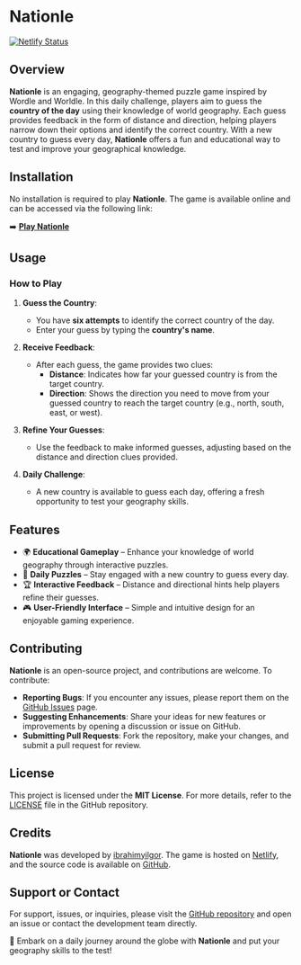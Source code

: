 # Nationle

[![Netlify Status](https://api.netlify.com/api/v1/badges/5acfaea1-5e1c-4408-9ea6-a51423989181/deploy-status)](https://app.netlify.com/sites/nationle/deploys)

## Overview

**Nationle** is an engaging, geography-themed puzzle game inspired by Wordle and Worldle. In this daily challenge, players aim to guess the **country of the day** using their knowledge of world geography. Each guess provides feedback in the form of distance and direction, helping players narrow down their options and identify the correct country. With a new country to guess every day, **Nationle** offers a fun and educational way to test and improve your geographical knowledge.

## Installation

No installation is required to play **Nationle**. The game is available online and can be accessed via the following link:

➡️ **[Play Nationle](https://nationle.netlify.app)**

## Usage

### How to Play

1. **Guess the Country**: 
   - You have **six attempts** to identify the correct country of the day.
   - Enter your guess by typing the **country's name**.

2. **Receive Feedback**: 
   - After each guess, the game provides two clues:
     - **Distance**: Indicates how far your guessed country is from the target country.
     - **Direction**: Shows the direction you need to move from your guessed country to reach the target country (e.g., north, south, east, or west).

3. **Refine Your Guesses**: 
   - Use the feedback to make informed guesses, adjusting based on the distance and direction clues provided.

4. **Daily Challenge**: 
   - A new country is available to guess each day, offering a fresh opportunity to test your geography skills.

## Features

- 🌍 **Educational Gameplay** – Enhance your knowledge of world geography through interactive puzzles.
- 📆 **Daily Puzzles** – Stay engaged with a new country to guess every day.
- 🏆 **Interactive Feedback** – Distance and directional hints help players refine their guesses.
- 🎮 **User-Friendly Interface** – Simple and intuitive design for an enjoyable gaming experience.

## Contributing

**Nationle** is an open-source project, and contributions are welcome. To contribute:

- **Reporting Bugs**: If you encounter any issues, please report them on the [GitHub Issues](https://github.com/ibrahimyilgor/nationle/issues) page.
- **Suggesting Enhancements**: Share your ideas for new features or improvements by opening a discussion or issue on GitHub.
- **Submitting Pull Requests**: Fork the repository, make your changes, and submit a pull request for review.

## License

This project is licensed under the **MIT License**. For more details, refer to the [LICENSE](https://github.com/ibrahimyilgor/nationle/blob/main/LICENSE) file in the GitHub repository.

## Credits

**Nationle** was developed by [ibrahimyilgor](https://github.com/ibrahimyilgor). The game is hosted on [Netlify](https://nationle.netlify.app), and the source code is available on [GitHub](https://github.com/ibrahimyilgor/nationle).

## Support or Contact

For support, issues, or inquiries, please visit the [GitHub repository](https://github.com/ibrahimyilgor/nationle) and open an issue or contact the development team directly.

🚀 Embark on a daily journey around the globe with **Nationle** and put your geography skills to the test!
